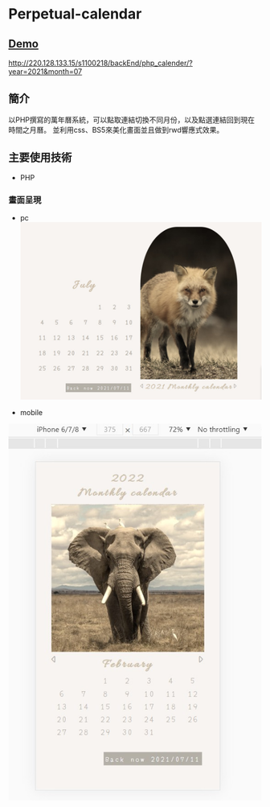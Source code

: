 # Perpetual-calendar

## [Demo](http://220.128.133.15/s1100218/backEnd/php_calender/?year=2021&month=07)

http://220.128.133.15/s1100218/backEnd/php_calender/?year=2021&month=07

## 簡介
以PHP撰寫的萬年曆系統，可以點取連結切換不同月份，以及點選連結回到現在時間之月曆。 並利用css、BS5來美化畫面並且做到rwd響應式效果。

## 主要使用技術
* PHP

### 畫面呈現
* pc
![image](https://github.com/a120220ms25/php_monthlyCalendar/blob/master/php_calender.jpg)


* mobile

![image](https://github.com/a120220ms25/php_monthlyCalendar/blob/master/php_calender_mobile.jpg?raw=true)



